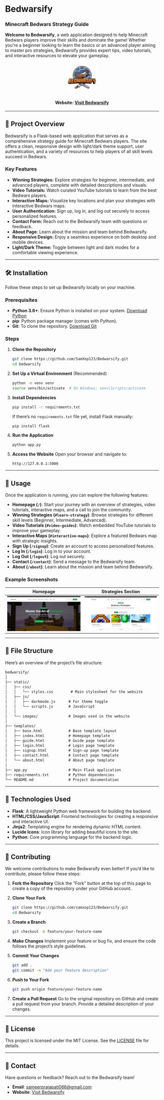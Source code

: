 
# Bedwarsify
### Minecraft Bedwars Strategy Guide

**Welcome to Bedwarsify**, a web application designed to help Minecraft Bedwars players improve their skills and dominate the game! Whether you're a beginner looking to learn the basics or an advanced player aiming to master pro strategies, Bedwarsify provides expert tips, video tutorials, and interactive resources to elevate your gameplay.

<div align="center">

<img src="./static/images/bedwarsify-logo3.png" width= "100px">

#### Website: [Visit Bedwarsify](https://bedwarsify.vercel.app)

</div>

---

## 🚀 Project Overview

Bedwarsify is a Flask-based web application that serves as a comprehensive strategy guide for Minecraft Bedwars players. The site offers a clean, responsive design with light/dark theme support, user authentication, and a variety of resources to help players of all skill levels succeed in Bedwars.

### Key Features
- **Winning Strategies:** Explore strategies for beginner, intermediate, and advanced players, complete with detailed descriptions and visuals.
- **Video Tutorials:** Watch curated YouTube tutorials to learn from the best Bedwars players.
- **Interactive Maps:** Visualize key locations and plan your strategies with interactive Bedwars maps.
- **User Authentication:** Sign up, log in, and log out securely to access personalized features.
- **Contact Form:** Reach out to the Bedwarsify team with questions or feedback.
- **About Page:** Learn about the mission and team behind Bedwarsify.
- **Responsive Design:** Enjoy a seamless experience on both desktop and mobile devices.
- **Light/Dark Theme:** Toggle between light and dark modes for a comfortable viewing experience.

---

## 🛠️ Installation

Follow these steps to set up Bedwarsify locally on your machine.

### Prerequisites
- **Python 3.6+**: Ensure Python is installed on your system. [Download Python](https://www.python.org/downloads/)
- **pip**: Python package manager (comes with Python).
- **Git**: To clone the repository. [Download Git](https://git-scm.com/downloads)

### Steps
1. **Clone the Repository**
   ```bash
   git clone https://github.com/SamXop123/Bedwarsify.git
   cd bedwarsify
   ```

2. **Set Up a Virtual Environment** (Recommended)
   ```bash
   python -m venv venv
   source venv/bin/activate  # On Windows: venv\Scripts\activate
   ```

3. **Install Dependencies**
   ```bash
   pip install -r requirements.txt
   ```

   If there’s no `requirements.txt` file yet, install Flask manually:
   ```bash
   pip install flask
   ```

4. **Run the Application**
   ```bash
   python app.py
   ```

5. **Access the Website**
   Open your browser and navigate to:
   ```
   http://127.0.0.1:5000
   ```

---

## 📖 Usage

Once the application is running, you can explore the following features:

- **Homepage (`/`)**: Start your journey with an overview of strategies, video tutorials, interactive maps, and a call to join the community.
- **Winning Strategies (`#learn-strategy`)**: Browse strategies for different skill levels (Beginner, Intermediate, Advanced).
- **Video Tutorials (`#video-guides`)**: Watch embedded YouTube tutorials to improve your gameplay.
- **Interactive Maps (`#interactive-maps`)**: Explore a featured Bedwars map with strategic insights.
- **Sign Up (`/signup`)**: Create an account to access personalized features.
- **Log In (`/login`)**: Log in to your account.
- **Log Out (`/logout`)**: Log out securely.
- **Contact (`/contact`)**: Send a message to the Bedwarsify team.
- **About (`/about`)**: Learn about the mission and team behind Bedwarsify.

### Example Screenshots
| Homepage | Strategies Section |
|----------|--------------------|
| ![Homepage](/static/images/home-page.png) | ![Strategies](/static/images/strategy-section.png) |


---

## 📂 File Structure

Here’s an overview of the project’s file structure:

```
bedwarsify/
│
├── static/
│   ├── css/
│   │   └── styles.css        # Main stylesheet for the website
│   ├── js/
│   │   ├── darkmode.js      # For theme toggle
│   │   └── scripts.js       # JavaScript 
│   │
│   └── images/              # Images used in the website
│
├── templates/
│   ├── base.html            # Base template layout
│   ├── index.html           # Homepage template
│   ├── guide.html           # Guide page template
│   ├── login.html           # Login page template
│   ├── signup.html          # Sign-up page template
│   ├── contact.html         # Contact page template
│   └── about.html           # About page template
│
├── app.py                   # Main Flask application
├── requirements.txt         # Python dependencies
└── README.md                # Project documentation
```

---

## 🧰 Technologies Used

- **Flask**: A lightweight Python web framework for building the backend.
- **HTML/CSS/JavaScript**: Frontend technologies for creating a responsive and interactive UI.
- **Jinja2**: Templating engine for rendering dynamic HTML content.
- **Lucide Icons**: Icon library for adding beautiful icons to the site.
- **Python**: Core programming language for the backend logic.

---

## 🌟 Contributing

We welcome contributions to make Bedwarsify even better! If you’d like to contribute, please follow these steps:

1. **Fork the Repository**
   Click the "Fork" button at the top of this page to create a copy of the repository under your GitHub account.

2. **Clone Your Fork**
   ```bash
   git clone https://github.com/samxop123/Bedwarsify.git
   cd Bedwarsify
   ```

3. **Create a Branch**
   ```bash
   git checkout -b feature/your-feature-name
   ```

4. **Make Changes**
   Implement your feature or bug fix, and ensure the code follows the project’s style guidelines.

5. **Commit Your Changes**
   ```bash
   git add .
   git commit -m "Add your feature description"
   ```

6. **Push to Your Fork**
   ```bash
   git push origin feature/your-feature-name
   ```

7. **Create a Pull Request**
   Go to the original repository on GitHub and create a pull request from your branch. Provide a detailed description of your changes.

---

## 📜 License

This project is licensed under the MIT License. See the [LICENSE](LICENSE) file for details.

---

## 📧 Contact

Have questions or feedback? Reach out to the Bedwarsify team!

- **Email**: sameerprajapati066@gmail.com
- **Website**: [Visit Bedwarsify](https://bedwarsify.vercel.app)
